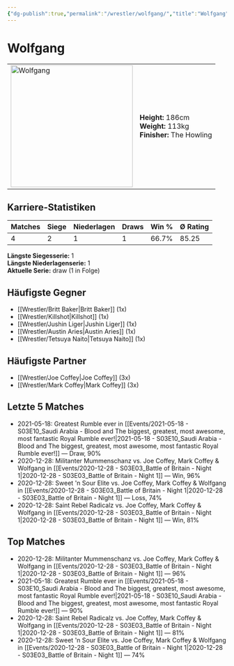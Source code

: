 ```yaml
---
{"dg-publish":true,"permalink":"/wrestler/wolfgang/","title":"Wolfgang","tags":["wrestler"],"noteIcon":""}
---
```



# Wolfgang

<table>
        <tr>
        <td><img src="https://github.com/CptSpaulding1980/choke-slam-wrestling/releases/download/images/Wolfgang.png" width="280" alt="Wolfgang"></td>
        <td>
        <b>Height:</b> 186cm<br>
        <b>Weight:</b> 113kg<br>
        <b>Finisher:</b> The Howling<br>
        </td>
        </tr>
        </table>
        

## Karriere-Statistiken

| Matches | Siege | Niederlagen | Draws | Win % | Ø Rating |
|---------|-------|-------------|-------|-------|-----------|
| 4 | 2 | 1 | 1 | 66.7% | 85.25 |

**Längste Siegesserie:** 1<br>**Längste Niederlagenserie:** 1<br>**Aktuelle Serie:** draw (1 in Folge)


## Häufigste Gegner
- [[Wrestler/Britt Baker\|Britt Baker]] (1x)
- [[Wrestler/Killshot\|Killshot]] (1x)
- [[Wrestler/Jushin Liger\|Jushin Liger]] (1x)
- [[Wrestler/Austin Aries\|Austin Aries]] (1x)
- [[Wrestler/Tetsuya Naito\|Tetsuya Naito]] (1x)

## Häufigste Partner
- [[Wrestler/Joe Coffey\|Joe Coffey]] (3x)
- [[Wrestler/Mark Coffey\|Mark Coffey]] (3x)

## Letzte 5 Matches
- 2021-05-18: Greatest Rumble ever in [[Events/2021-05-18 - S03E10_Saudi Arabia - Blood and The biggest, greatest, most awesome, most fantastic Royal Rumble ever!\|2021-05-18 - S03E10_Saudi Arabia - Blood and The biggest, greatest, most awesome, most fantastic Royal Rumble ever!]] — Draw, 90%
- 2020-12-28: Militanter Mummenschanz vs. Joe Coffey, Mark Coffey & Wolfgang in [[Events/2020-12-28 - S03E03_Battle of Britain - Night 1\|2020-12-28 - S03E03_Battle of Britain - Night 1]] — Win, 96%
- 2020-12-28: Sweet 'n Sour Elite vs. Joe Coffey, Mark Coffey & Wolfgang in [[Events/2020-12-28 - S03E03_Battle of Britain - Night 1\|2020-12-28 - S03E03_Battle of Britain - Night 1]] — Loss, 74%
- 2020-12-28: Saint Rebel Radicalz vs. Joe Coffey, Mark Coffey & Wolfgang in [[Events/2020-12-28 - S03E03_Battle of Britain - Night 1\|2020-12-28 - S03E03_Battle of Britain - Night 1]] — Win, 81%

## Top Matches
- 2020-12-28: Militanter Mummenschanz vs. Joe Coffey, Mark Coffey & Wolfgang in [[Events/2020-12-28 - S03E03_Battle of Britain - Night 1\|2020-12-28 - S03E03_Battle of Britain - Night 1]] — 96%
- 2021-05-18: Greatest Rumble ever in [[Events/2021-05-18 - S03E10_Saudi Arabia - Blood and The biggest, greatest, most awesome, most fantastic Royal Rumble ever!\|2021-05-18 - S03E10_Saudi Arabia - Blood and The biggest, greatest, most awesome, most fantastic Royal Rumble ever!]] — 90%
- 2020-12-28: Saint Rebel Radicalz vs. Joe Coffey, Mark Coffey & Wolfgang in [[Events/2020-12-28 - S03E03_Battle of Britain - Night 1\|2020-12-28 - S03E03_Battle of Britain - Night 1]] — 81%
- 2020-12-28: Sweet 'n Sour Elite vs. Joe Coffey, Mark Coffey & Wolfgang in [[Events/2020-12-28 - S03E03_Battle of Britain - Night 1\|2020-12-28 - S03E03_Battle of Britain - Night 1]] — 74%

